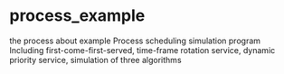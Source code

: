 # process_example
the process about example
Process scheduling simulation program
Including first-come-first-served, time-frame rotation service, dynamic priority service, simulation of three algorithms
